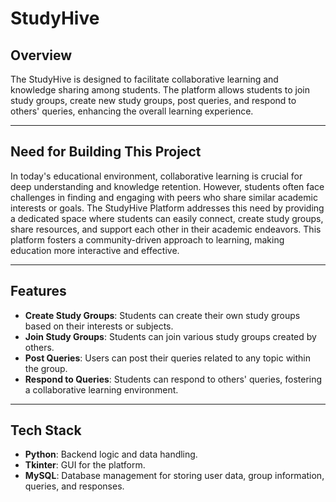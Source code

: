 
# StudyHive



## Overview
The StudyHive is designed to facilitate collaborative learning and knowledge sharing among students. The platform allows students to join study groups, create new study groups, post queries, and respond to others' queries, enhancing the overall learning experience.

--- 

## Need for Building This Project
In today's educational environment, collaborative learning is crucial for deep understanding and knowledge retention. However, students often face challenges in finding and engaging with peers who share similar academic interests or goals. The StudyHive Platform addresses this need by providing a dedicated space where students can easily connect, create study groups, share resources, and support each other in their academic endeavors. This platform fosters a community-driven approach to learning, making education more interactive and effective.

---

## Features
- **Create Study Groups**: Students can create their own study groups based on their interests or subjects.
- **Join Study Groups**: Students can join various study groups created by others.
- **Post Queries**: Users can post their queries related to any topic within the group.
- **Respond to Queries**: Students can respond to others' queries, fostering a collaborative learning environment.

---

## Tech Stack
- **Python**: Backend logic and data handling.
- **Tkinter**: GUI for the platform.
- **MySQL**: Database management for storing user data, group information, queries, and responses.

